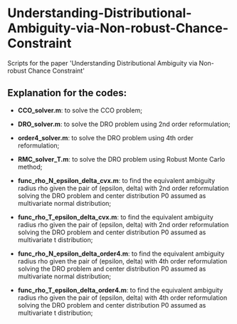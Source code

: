 # Understanding-Distributional-Ambiguity-via-Non-robust-Chance-Constraint
Scripts for the paper 'Understanding Distributional Ambiguity via Non-robust Chance Constraint'

## Explanation for the codes:

- **CCO_solver.m**: to solve the CCO problem;

- **DRO_solver.m**: to solve the DRO problem using 2nd order reformulation;

- **order4_solver.m**: to solve the DRO problem using 4th order reformulation;

- **RMC_solver_T.m**: to solve the DRO problem using Robust Monte Carlo method;

- **func_rho_N_epsilon_delta_cvx.m**: to find the equivalent ambiguity radius rho given the pair of (epsilon, delta) with 2nd order reformulation solving the DRO problem and center distribution P0 assumed as multivariate normal distribution;

- **func_rho_T_epsilon_delta_cvx.m**: to find the equivalent ambiguity radius rho given the pair of (epsilon, delta) with 2nd order reformulation solving the DRO problem and center distribution P0 assumed as multivariate t distribution;

- **func_rho_N_epsilon_delta_order4.m**: to find the equivalent ambiguity radius rho given the pair of (epsilon, delta) with 4th order reformulation solving the DRO problem and center distribution P0 assumed as multivariate normal distribution;

- **func_rho_T_epsilon_delta_order4.m**: to find the equivalent ambiguity radius rho given the pair of (epsilon, delta) with 4th order reformulation solving the DRO problem and center distribution P0 assumed as multivariate t distribution;

